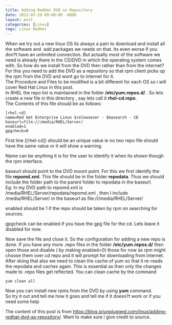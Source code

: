 ```yaml
---
title: Adding RedHat DVD as Repository
date: 2012-03-29 09:00:00 -0800
layout: post
categories: [Linux]
tags: Linux RedHat
---
```

When we try out a new linux OS its always a pain to download and install all the software and  add packages we needs on that. Its even worse if you don?t have an unlimited connection. But actually most of the software we need is already there in the CD/DVD in which the operating system comes with. So how do we install from the DVD then rather than from the internet?  
For this you need to add the DVD as a repository so that rpm client picks up the rpm from the DVD and wont go to internet for it.  
The Procedure and Files to be modified is a bit different for each OS so i will cover Red Hat Linux in this post.  
In RHEL the repo list is maintained in the folder **/etc/yum.repos.d/** . So lets create a new file in this directory , say lets call it **rhel-cd.repo**.  
The Contents of this file should be as follows:

```
[rhel-cd]
name=Red Hat Enterprise Linux $releasever - $basearch - CD
baseurl=file:///media/RHEL/Server/
enabled=1
gpgcheck=0
```
First line ([rhel-cd]) should be an unique value ie no two repo file should have the same value or it will show a warning.

Name can be anything it is for the user to identify it when its shown though the rpm interface.

baseurl should point to the DVD mount point. For this we first identify the file **repomd.xml**. This file should be in the folder **repodata**. Thus we should include the folder path to the parent folder to repodata in the baseurl.  
Eg: In my DVD path to repomd.xml is /media/RHEL/Server/repodata/repomd.xml , then I include /media/RHEL/Server/ in the baseurl as file:///media/RHEL/Server/

enabled should be 1 if the repo should be taken by rpm on searching for sources.

gpgcheck can be enabled if you have the gpg file for the cd. Lets leave it disabled for now.

Now save the file and close it. So the configuration for adding a new repo is done. If you have any more .repo files in the folder **/etc/yum.repos.d/** then open those and disable ( by making enabled=0) those for now as rpm might choose them over cd repo and it will prompt for downloading from internet. After doing that also we need to clean the cache of yum so that it re-reads the repodata and caches again. This is essential as then only the changes made to .repo files get reflected. You can clean cache by the command

`yum clean all`

Now you can install new rpms from the DVD by using **yum** command.  
So try it out and tell me how it goes and tell me if it doesn?t work or if you need some help

The content of this post is from <https://blog.sriunplugged.com/linux/adding-redhat-dvd-as-repository/>. Want to make sure i give credit to source.
